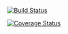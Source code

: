 [![Build Status](https://app.travis-ci.com/lotusxia/cs107test.svg?branch=main)](https://app.travis-ci.com/lotusxia/cs107test)

[![Coverage Status](https://codecov.io/gh/lotusxia/cs107test/branch/main/graph/badge.svg?token=H8DGTMHQZ0)](https://codecov.io/gh/lotusxia/cs107test)


